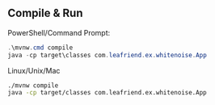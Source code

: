 ## Compile & Run

PowerShell/Command Prompt:
```PowerShell
.\mvnw.cmd compile
java -cp target\classes com.leafriend.ex.whitenoise.App
```

Linux/Unix/Mac
```sh
./mvnw compile
java -cp target/classes com.leafriend.ex.whitenoise.App
```
